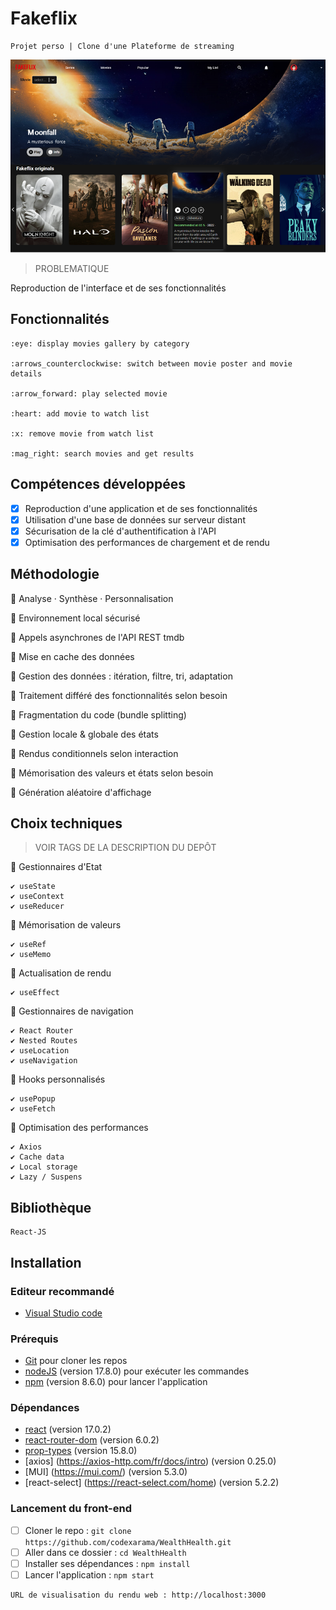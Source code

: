 # Fakeflix

    Projet perso | Clone d'une Plateforme de streaming

<kbd>![Visuel](./Fakeflix.png)</kbd>

> PROBLEMATIQUE

Reproduction de l'interface et de ses fonctionnalités

## Fonctionnalités

    :eye: display movies gallery by category

    :arrows_counterclockwise: switch between movie poster and movie details

    :arrow_forward: play selected movie

    :heart: add movie to watch list

    :x: remove movie from watch list

    :mag_right: search movies and get results

## Compétences développées

- [x] Reproduction d'une application et de ses fonctionnalités
- [x] Utilisation d'une base de données sur serveur distant
- [x] Sécurisation de la clé d'authentification à l'API
- [x] Optimisation des performances de chargement et de rendu

## Méthodologie

🔘 Analyse · Synthèse · Personnalisation

🔘 Environnement local sécurisé

🔘 Appels asynchrones de l'API REST tmdb

🔘 Mise en cache des données

🔘 Gestion des données : itération, filtre, tri, adaptation

🔘 Traitement différé des fonctionnalités selon besoin

🔘 Fragmentation du code (bundle splitting)

🔘 Gestion locale & globale des états

🔘 Rendus conditionnels selon interaction

🔘 Mémorisation des valeurs et états selon besoin

🔘 Génération aléatoire d'affichage

## Choix techniques

> VOIR TAGS DE LA DESCRIPTION DU DEPÔT

🔘 Gestionnaires d'Etat

    ✔ useState
    ✔ useContext
    ✔ useReducer

🔘 Mémorisation de valeurs

    ✔ useRef
    ✔ useMemo

🔘 Actualisation de rendu

    ✔ useEffect

🔘 Gestionnaires de navigation

    ✔ React Router
    ✔ Nested Routes
    ✔ useLocation
    ✔ useNavigation

🔘 Hooks personnalisés

    ✔ usePopup
    ✔ useFetch

🔘 Optimisation des performances

    ✔ Axios
    ✔ Cache data
    ✔ Local storage
    ✔ Lazy / Suspens

## Bibliothèque

    React-JS

## Installation

### Editeur recommandé

- [Visual Studio code](https://code.visualstudio.com/)

### Prérequis

- [Git](https://git-scm.com/) pour cloner les repos
- [nodeJS](https://nodejs.org/fr/) (version 17.8.0) pour exécuter les commandes
- [npm](https://docs.npmjs.com/downloading-and-installing-node-js-and-npm) (version 8.6.0) pour lancer l'application

### Dépendances

- [react](https://fr.reactjs.org/docs/getting-started.html) (version 17.0.2)
- [react-router-dom](https://reactrouter.com/web/guides/quick-start) (version 6.0.2)
- [prop-types](https://fr.reactjs.org/docs/typechecking-with-proptypes.html) (version 15.8.0)
- [axios] (https://axios-http.com/fr/docs/intro) (version 0.25.0)
- [MUI] (https://mui.com/) (version 5.3.0)
- [react-select] (https://react-select.com/home) (version 5.2.2)

### Lancement du front-end

- [ ] Cloner le repo : `git clone https://github.com/codexarama/WealthHealth.git`
- [ ] Aller dans ce dossier : `cd WealthHealth`
- [ ] Installer ses dépendances : `npm install`
- [ ] Lancer l'application : `npm start`

```bash
URL de visualisation du rendu web : http://localhost:3000
```

